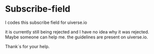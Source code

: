 # Subscribe-field

I codes this subscribe field for uiverse.io

it is currently still being rejected and I have no idea why it was rejected. Maybe someone can help me. the guidelines are present on uiverse.io.

Thank´s for your help.

